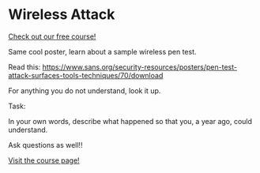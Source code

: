 # Wireless Attack

[Check out our free course!](https://academy.hoppersroppers.org/mod/page/view.php?id=914)

Same cool poster, learn about a sample wireless pen test.

Read this: <https://www.sans.org/security-resources/posters/pen-test-attack-surfaces-tools-techniques/70/download>

For anything you do not understand, look it up.

Task:

In your own words, describe what happened so that you, a year ago, could understand. 

Ask questions as well!!


[Visit the course page!](https://academy.hoppersroppers.org/mod/assign/view.php?id=914)
 